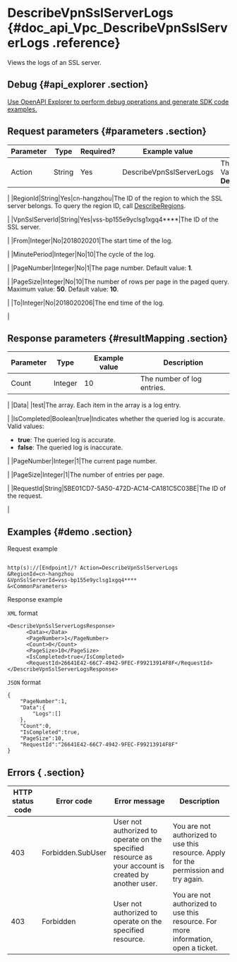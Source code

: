 # DescribeVpnSslServerLogs {#doc_api_Vpc_DescribeVpnSslServerLogs .reference}

Views the logs of an SSL server.

## Debug {#api_explorer .section}

[Use OpenAPI Explorer to perform debug operations and generate SDK code examples.](https://api.aliyun.com/#product=Vpc&api=DescribeVpnSslServerLogs&type=RPC&version=2016-04-28)

## Request parameters {#parameters .section}

|Parameter|Type|Required?|Example value|Description|
|---------|----|---------|-------------|-----------|
|Action|String|Yes|DescribeVpnSslServerLogs|The name of this action. Value: **DescribeVpnSslServerLogs**.

 |
|RegionId|String|Yes|cn-hangzhou|The ID of the region to which the SSL server belongs. To query the region ID, call [DescribeRegions](~~36063~~).

 |
|VpnSslServerId|String|Yes|vss-bp155e9yclsg1xgq4\*\*\*\*|The ID of the SSL server.

 |
|From|Integer|No|2018020201|The start time of the log.

 |
|MinutePeriod|Integer|No|10|The cycle of the log.

 |
|PageNumber|Integer|No|1|The page number. Default value: **1**.

 |
|PageSize|Integer|No|10|The number of rows per page in the paged query. Maximum value: **50**. Default value: **10**.

 |
|To|Integer|No|2018020206|The end time of the log.

 |

## Response parameters {#resultMapping .section}

|Parameter|Type|Example value|Description|
|---------|----|-------------|-----------|
|Count|Integer|10|The number of log entries.

 |
|Data| |test|The array. Each item in the array is a log entry.

 |
|IsCompleted|Boolean|true|Indicates whether the queried log is accurate. Valid values:

 -   **true**: The queried log is accurate.
-   **false**: The queried log is inaccurate.

 |
|PageNumber|Integer|1|The current page number.

 |
|PageSize|Integer|1|The number of entries per page.

 |
|RequestId|String|5BE01CD7-5A50-472D-AC14-CA181C5C03BE|The ID of the request.

 |

## Examples {#demo .section}

Request example

``` {#request_demo}

http(s)://[Endpoint]/? Action=DescribeVpnSslServerLogs
&RegionId=cn-hangzhou
&VpnSslServerId=vss-bp155e9yclsg1xgq4****
&<CommonParameters>

```

Response example

`XML` format

``` {#xml_return_success_demo}
<DescribeVpnSslServerLogsResponse>
	  <Data></Data>
	  <PageNumber>1</PageNumber>
	  <Count>0</Count>
	  <PageSize>10</PageSize>
	  <IsCompleted>true</IsCompleted>
	  <RequestId>26641E42-66C7-4942-9FEC-F99213914F8F</RequestId>
</DescribeVpnSslServerLogsResponse>
```

`JSON` format

``` {#json_return_success_demo}
{
	"PageNumber":1,
	"Data":{
		"Logs":[]
	},
	"Count":0,
	"IsCompleted":true,
	"PageSize":10,
	"RequestId":"26641E42-66C7-4942-9FEC-F99213914F8F"
}
```

## Errors { .section}

|HTTP status code|Error code|Error message|Description|
|----------------|----------|-------------|-----------|
|403|Forbidden.SubUser|User not authorized to operate on the specified resource as your account is created by another user.|You are not authorized to use this resource. Apply for the permission and try again.|
|403|Forbidden|User not authorized to operate on the specified resource.|You are not authorized to use this resource. For more information, open a ticket.|

